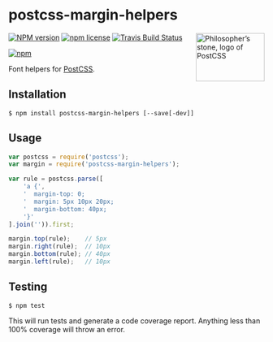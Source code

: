 # postcss-margin-helpers

<img align="right" width="135" height="95"
	title="Philosopher’s stone, logo of PostCSS"
	src="http://postcss.github.io/postcss/logo-leftp.png">

[![NPM version](http://img.shields.io/npm/v/postcss-margin-helpers.svg?style=flat)](https://www.npmjs.org/package/postcss-margin-helpers)
[![npm license](http://img.shields.io/npm/l/postcss-margin-helpers.svg?style=flat-square)](https://www.npmjs.org/package/postcss-margin-helpers)
[![Travis Build Status](https://img.shields.io/travis/jedmao/postcss-margin-helpers.svg?label=unix)](https://travis-ci.org/jedmao/postcss-margin-helpers)

[![npm](https://nodei.co/npm/postcss-margin-helpers.svg?downloads=true)](https://nodei.co/npm/postcss-margin-helpers/)

Font helpers for [PostCSS](https://github.com/postcss/postcss).

## Installation

```
$ npm install postcss-margin-helpers [--save[-dev]]
```

## Usage

```js
var postcss = require('postcss');
var margin = require('postcss-margin-helpers');

var rule = postcss.parse([
	'a {',
	'  margin-top: 0;
	'  margin: 5px 10px 20px;
	'  margin-bottom: 40px;
	'}'
].join('')).first;

margin.top(rule);    // 5px
margin.right(rule);  // 10px
margin.bottom(rule); // 40px
margin.left(rule);   // 10px
```

## Testing

```
$ npm test
```

This will run tests and generate a code coverage report. Anything less than 100% coverage will throw an error.
